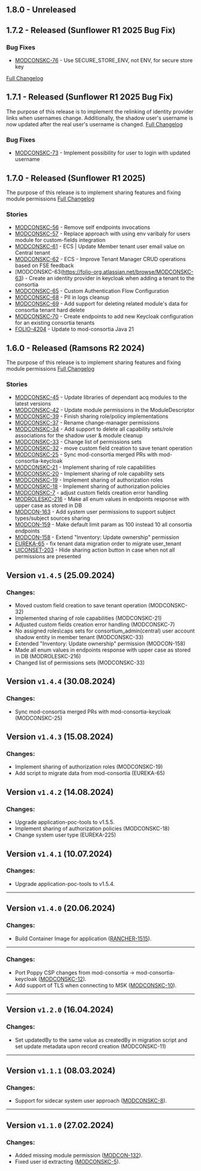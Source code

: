 ## 1.8.0 - Unreleased

## 1.7.2 - Released (Sunflower R1 2025 Bug Fix)
### Bug Fixes
* [MODCONSKC-76](https://folio-org.atlassian.net/browse/MODCONSKC-76) - Use SECURE_STORE_ENV, not ENV, for secure store key

[Full Changelog](https://github.com/folio-org/mod-consortia/compare/v1.7.1...v1.7.2)

## 1.7.1 - Released (Sunflower R1 2025 Bug Fix)
The purpose of this release is to implement the relinking of identity provider links when usernames change.
Additionally, the shadow user's username is now updated after the real user's username is changed.
[Full Changelog](https://github.com/folio-org/mod-consortia/compare/v1.7.0...v1.7.1)

### Bug Fixes
* [MODCONSKC-73](https://folio-org.atlassian.net/browse/MODCONSKC-73) - Implement possibility for user to login with updated username

## 1.7.0 - Released (Sunflower R1 2025)
The purpose of this release is to implement sharing features and fixing module permissions
[Full Changelog](https://github.com/folio-org/mod-consortia/compare/v1.6.0...v1.7.0)

### Stories
* [MODCONSKC-56](https://folio-org.atlassian.net/browse/MODCONSKC-56) - Remove self endpoints invocations
* [MODCONSKC-57](https://folio-org.atlassian.net/browse/MODCONSKC-57) - Replace approach with using env varibaly for users module for custom-fields integration
* [MODCONSKC-61](https://folio-org.atlassian.net/browse/MODCONSKC-61) - ECS | Update Member tenant user email value on Central tenant
* [MODCONSKC-62](https://folio-org.atlassian.net/browse/MODCONSKC-62) - ECS - Improve Tenant Manager CRUD operations based on FSE feedback
* [MODCONSKC-63(https://folio-org.atlassian.net/browse/MODCONSKC-63) - Create an identity provider in keycloak when adding a tenant to the consortia
* [MODCONSKC-65](https://folio-org.atlassian.net/browse/MODCONSKC-65) - Custom Authentication Flow Configuration
* [MODCONSKC-68](https://folio-org.atlassian.net/browse/MODCONSKC-68) - PII in logs cleanup
* [MODCONSKC-69](https://folio-org.atlassian.net/browse/MODCONSKC-69) - Add support for deleting related module's data for consortia tenant hard delete
* [MODCONSKC-70](https://folio-org.atlassian.net/browse/MODCONSKC-70) - Create endpoints to add new Keycloak configuration for an existing consortia tenants
* [FOLIO-4204](https://folio-org.atlassian.net/browse/FOLIO-4204) - Update to mod-consortia Java 21


## 1.6.0 - Released (Ramsons R2 2024)
The purpose of this release is to implement sharing features and fixing module permissions
[Full Changelog](https://github.com/folio-org/mod-consortia/compare/v1.1.0...v1.2.0)

### Stories
* [MODCONSKC-45](https://folio-org.atlassian.net/browse/MODCONSKC-45) - Update libraries of dependant acq modules to the latest versions
* [MODCONSKC-42](https://folio-org.atlassian.net/browse/MODCONSKC-42) - Update module permissions in the ModuleDescriptor
* [MODCONSKC-39](https://folio-org.atlassian.net/browse/MODCONSKC-39) - Finish sharing role/policy implementations
* [MODCONSKC-37](https://folio-org.atlassian.net/browse/MODCONSKC-39) - Rename change-manager permissions
* [MODCONSKC-34](https://folio-org.atlassian.net/browse/MODCONSKC-34) - Add support to delete all capability sets/role associations for the shadow user & module cleanup
* [MODCONSKC-33](https://folio-org.atlassian.net/browse/MODCONSKC-33) - Change list of permissions sets
* [MODCONSKC-32](https://folio-org.atlassian.net/browse/MODCONSKC-32) - move custom field creation to save tenant operation
* [MODCONSKC-25](https://folio-org.atlassian.net/browse/MODCONSKC-25) - Sync mod-consortia merged PRs with mod-consortia-keycloak
* [MODCONSKC-21](https://folio-org.atlassian.net/browse/MODCONSKC-21) - Implement sharing of role capabilities
* [MODCONSKC-20](https://folio-org.atlassian.net/browse/MODCONSKC-20) - Implement sharing of role capability sets
* [MODCONSKC-19](https://folio-org.atlassian.net/browse/MODCONSKC-19) - Implement sharing of authorization roles
* [MODCONSKC-18](https://folio-org.atlassian.net/browse/MODCONSKC-18) - Implement sharing of authorization policies
* [MODCONSKC-7](https://folio-org.atlassian.net/browse/MODCONSKC-7) - adjust custom fields creation error handling
* [MODROLESKC-216](https://folio-org.atlassian.net/browse/MODROLESKC-216) - Make all enum values in endpoints response with upper case as stored in DB
* [MODCON-163](https://folio-org.atlassian.net/browse/MODCON-163) - Add system user permissions to support subject types/subject sources sharing
* [MODCON-159](https://folio-org.atlassian.net/browse/MODCON-159) - Make default limit param as 100 instead 10 all consortia endpoints
* [MODCON-158](https://folio-org.atlassian.net/browse/MODCON-158) - Extend "Inventory: Update ownership" permission
* [EUREKA-65](https://folio-org.atlassian.net/browse/EUREKA-65) - fix tenant data migration order to migrate user_tenant
* [UICONSET-203](https://folio-org.atlassian.net/browse/UICONSET-203) - Hide sharing action button in case when not all permissions are presented


## Version `v1.4.5` (25.09.2024)
### Changes:
* Moved custom field creation to save tenant operation (MODCONSKC-32)
* Implemented sharing of role capabilities (MODCONSKC-21)
* Adjusted custom fields creation error handling (MODCONSKC-7)
* No assigned roles\caps sets for consortium_admin(central) user account shadow entity in member tenant (MODCONSKC-33)
* Extended "Inventory: Update ownership" permission (MODCON-158)
* Made all enum values in endpoints response with upper case as stored in DB (MODROLESKC-216)
* Changed list of permissions sets (MODCONSKC-33)

## Version `v1.4.4` (30.08.2024)
### Changes:
* Sync mod-consortia merged PRs with mod-consortia-keycloak (MODCONSKC-25)

## Version `v1.4.3` (15.08.2024)
### Changes:
* Implement sharing of authorization roles (MODCONSKC-19)
* Аdd script to migrate data from mod-consortia (EUREKA-65)

## Version `v1.4.2` (14.08.2024)
### Changes:
* Upgrade application-poc-tools to v1.5.5.
* Implement sharing of authorization policies (MODCONSKC-18)
* Change system user type (EUREKA-225)

## Version `v1.4.1` (10.07.2024)
### Changes:
* Upgrade application-poc-tools to v1.5.4.

---
## Version `v1.4.0` (20.06.2024)
### Changes:
* Build Container Image for application ([RANCHER-1515](https://folio-org.atlassian.net/browse/RANCHER-1515)).

---
### Changes:
* Port Poppy CSP changes from mod-consortia -> mod-consortia-keycloak ([MODCONSKC-12](https://folio-org.atlassian.net/browse/MODCONSKC-12)).
* Add support of TLS when connecting to MSK ([MODCONSKC-10](https://folio-org.atlassian.net/browse/MODCONSKC-10)).

---
## Version `v1.2.0` (16.04.2024)
### Changes:
* Set updatedBy to the same value as createdBy in migration script and set update metadata upon record creation (MODCONSKC-11)

---
## Version `v1.1.1` (08.03.2024)
### Changes:
* Support for sidecar system user approach ([MODCONSKC-8](https://folio-org.atlassian.net/browse/MODCONSKC-8)).

---
## Version `v1.1.0` (27.02.2024)
### Changes:
* Added missing module permission ([MODCON-132](https://folio-org.atlassian.net/browse/MODCON-132)).
* Fixed user id extracting ([MODCONSKC-5](https://folio-org.atlassian.net/browse/MODCONSKC-5)).

